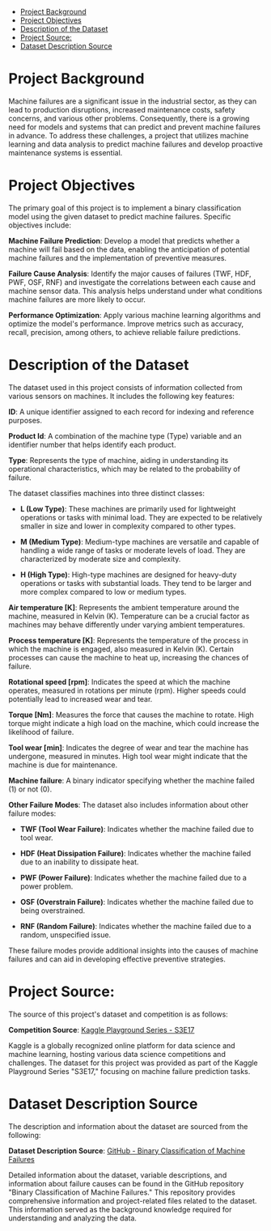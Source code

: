 - [Project Background](#project-background)
- [Project Objectives](#project-objectives)
- [Description of the Dataset](#description-of-the-dataset)
- [Project Source:](#project-source)
- [Dataset Description Source](#dataset-description-source)

# Project Background
Machine failures are a significant issue in the industrial sector, as they can lead to production disruptions, increased maintenance costs, safety concerns, and various other problems. Consequently, there is a growing need for models and systems that can predict and prevent machine failures in advance. To address these challenges, a project that utilizes machine learning and data analysis to predict machine failures and develop proactive maintenance systems is essential.

# Project Objectives
The primary goal of this project is to implement a binary classification model using the given dataset to predict machine failures. Specific objectives include:

**Machine Failure Prediction**: Develop a model that predicts whether a machine will fail based on the data, enabling the anticipation of potential machine failures and the implementation of preventive measures.

**Failure Cause Analysis**: Identify the major causes of failures (TWF, HDF, PWF, OSF, RNF) and investigate the correlations between each cause and machine sensor data. This analysis helps understand under what conditions machine failures are more likely to occur.

**Performance Optimization**: Apply various machine learning algorithms and optimize the model's performance. Improve metrics such as accuracy, recall, precision, among others, to achieve reliable failure predictions.

# Description of the Dataset
The dataset used in this project consists of information collected from various sensors on machines. It includes the following key features:

**ID**: A unique identifier assigned to each record for indexing and reference purposes.

**Product Id**: A combination of the machine type (Type) variable and an identifier number that helps identify each product.

**Type**: Represents the type of machine, aiding in understanding its operational characteristics, which may be related to the probability of failure.

The dataset classifies machines into three distinct classes:

* **L (Low Type)**: These machines are primarily used for lightweight operations or tasks with minimal load. They are expected to be relatively smaller in size and lower in complexity compared to other types.

* **M (Medium Type)**: Medium-type machines are versatile and capable of handling a wide range of tasks or moderate levels of load. They are characterized by moderate size and complexity.

* **H (High Type)**: High-type machines are designed for heavy-duty operations or tasks with substantial loads. They tend to be larger and more complex compared to low or medium types.

**Air temperature [K]**: Represents the ambient temperature around the machine, measured in Kelvin (K). Temperature can be a crucial factor as machines may behave differently under varying ambient temperatures.

**Process temperature [K]**: Represents the temperature of the process in which the machine is engaged, also measured in Kelvin (K). Certain processes can cause the machine to heat up, increasing the chances of failure.

**Rotational speed [rpm]**: Indicates the speed at which the machine operates, measured in rotations per minute (rpm). Higher speeds could potentially lead to increased wear and tear.

**Torque [Nm]**: Measures the force that causes the machine to rotate. High torque might indicate a high load on the machine, which could increase the likelihood of failure.

**Tool wear [min]**: Indicates the degree of wear and tear the machine has undergone, measured in minutes. High tool wear might indicate that the machine is due for maintenance.

**Machine failure**: A binary indicator specifying whether the machine failed (1) or not (0).

**Other Failure Modes**: The dataset also includes information about other failure modes:

* **TWF (Tool Wear Failure)**: Indicates whether the machine failed due to tool wear.

* **HDF (Heat Dissipation Failure)**: Indicates whether the machine failed due to an inability to dissipate heat.

* **PWF (Power Failure)**: Indicates whether the machine failed due to a power problem.

* **OSF (Overstrain Failure)**: Indicates whether the machine failed due to being overstrained.

* **RNF (Random Failure)**: Indicates whether the machine failed due to a random, unspecified issue.

These failure modes provide additional insights into the causes of machine failures and can aid in developing effective preventive strategies.

# Project Source:
The source of this project's dataset and competition is as follows:

**Competition Source**: [Kaggle Playground Series - S3E17](https://www.kaggle.com/competitions/playground-series-s3e17/overview)

Kaggle is a globally recognized online platform for data science and machine learning, hosting various data science competitions and challenges. The dataset for this project was provided as part of the Kaggle Playground Series "S3E17," focusing on machine failure prediction tasks.

# Dataset Description Source
The description and information about the dataset are sourced from the following:

**Dataset Description Source**: [GitHub - Binary Classification of Machine Failures](https://github.com/JMViJi/Binary-Classification-of-Machine-Failures)

Detailed information about the dataset, variable descriptions, and information about failure causes can be found in the GitHub repository "Binary Classification of Machine Failures." This repository provides comprehensive information and project-related files related to the dataset. This information served as the background knowledge required for understanding and analyzing the data.
